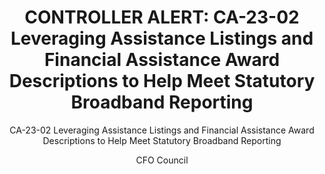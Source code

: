 ---
layout: policies-guidance-landing 
author: CFO Council
type: Controller Alert
title: "CONTROLLER ALERT&#58; CA-23-02 Leveraging Assistance Listings and Financial Assistance Award Descriptions to Help Meet Statutory Broadband Reporting"
subtitle: "CA-23-02 Leveraging Assistance Listings and Financial Assistance Award Descriptions to Help Meet Statutory Broadband Reporting"
doc-link: ../assets/files/CA-23-02 Broadband Reporting.pdf
filters: financial-assistance controller-alerts
---